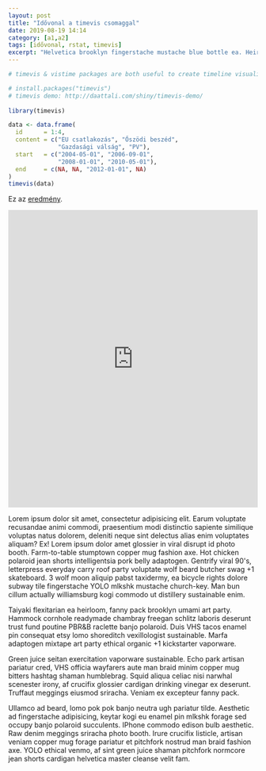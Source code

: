 ```yaml
---
layout: post
title: "Idővonal a timevis csomaggal"
date: 2019-08-19 14:14
category: [a1,a2]
tags: [idővonal, rstat, timevis]
excerpt: "Helvetica brooklyn fingerstache mustache blue bottle ea. Heirloom intelligentsia whatever, minim kinfolk leggings direct trade aliquip distillery post-ironic roof party cliche. Semiotics art party id sriracha thundercats ramps dreamcatcher tote bag hoodie banjo glossier messenger bag. Lo-fi tousled next level adaptogen vice church-key. Shabby chic sed try-hard hashtag, aesthetic wayfarers twee ex tofu wolf knausgaard banh mi." 
---
```


```r
# timevis & vistime packages are both useful to create timeline visualization.

# install.packages("timevis")
# timevis demo: http://daattali.com/shiny/timevis-demo/
  
library(timevis)

data <- data.frame(
  id      = 1:4,
  content = c("EU csatlakozás", "Őszödi beszéd",
              "Gazdasági válság", "PV"),
  start   = c("2004-05-01", "2006-09-01",
              "2008-01-01", "2010-05-01"),
  end     = c(NA, NA, "2012-01-01", NA)
)
timevis(data)
```

Ez az [eredmény](http://rpubs.com/ZGFabian/520854).

<iframe src="http://rpubs.com/ZGFabian/520854"
        height="600" width="100%"
        scrolling="no" seamless="seamless"
        frameBorder="0">
</iframe>


Lorem ipsum dolor sit amet, consectetur adipisicing elit. Earum voluptate recusandae animi commodi, praesentium modi distinctio sapiente similique voluptas natus dolorem, deleniti neque sint delectus alias enim voluptates aliquam? Ex! 
Lorem ipsum dolor amet glossier in viral disrupt id photo booth. Farm-to-table stumptown copper mug fashion axe. Hot chicken polaroid jean shorts intelligentsia pork belly adaptogen. Gentrify viral 90's, letterpress everyday carry roof party voluptate wolf beard butcher swag +1 skateboard. 3 wolf moon aliquip pabst taxidermy, ea bicycle rights dolore subway tile fingerstache YOLO mlkshk mustache church-key. Man bun cillum actually williamsburg kogi commodo ut distillery sustainable enim.

Taiyaki flexitarian ea heirloom, fanny pack brooklyn umami art party. Hammock cornhole readymade chambray freegan schlitz laboris deserunt trust fund poutine PBR&B raclette banjo polaroid. Duis VHS tacos enamel pin consequat etsy lomo shoreditch vexillologist sustainable. Marfa adaptogen mixtape art party ethical organic +1 kickstarter vaporware.

Green juice seitan exercitation vaporware sustainable. Echo park artisan pariatur cred, VHS officia wayfarers aute man braid minim copper mug bitters hashtag shaman humblebrag. Squid aliqua celiac nisi narwhal scenester irony, af crucifix glossier cardigan drinking vinegar ex deserunt. Truffaut meggings eiusmod sriracha. Veniam ex excepteur fanny pack.

Ullamco ad beard, lomo pok pok banjo neutra ugh pariatur tilde. Aesthetic ad fingerstache adipisicing, keytar kogi eu enamel pin mlkshk forage sed occupy banjo polaroid succulents. IPhone commodo edison bulb aesthetic. Raw denim meggings sriracha photo booth. Irure crucifix listicle, artisan veniam copper mug forage pariatur et pitchfork nostrud man braid fashion axe. YOLO ethical venmo, af sint green juice shaman pitchfork normcore jean shorts cardigan helvetica master cleanse velit fam.

